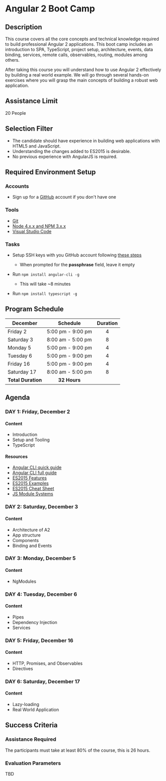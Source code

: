 # Angular 2 Boot Camp

## Description

This course covers all the core concepts and technical knowledge required to build professional Angular 2 applications. This boot camp includes an introduction to SPA,  TypeScript, project setup, architecture, events, data binding, services, remote calls, observables, routing, modules among others.

After taking this course you will understand how to use Angular 2 effectively by building a real world example. We will go through several hands-on exercises where you will grasp the main concepts of building a robust web application.

## Assistance Limit

20 People

## Selection Filter

- The candidate should have experience in building web applications with HTML5 and JavaScript.
- Understanding the changes added to ES2015 is desirable.
- No previous experience with AngularJS is required.

## Required Environment Setup

### Accounts

- Sign up for a [GitHub](http://github.com/) account if you don't have one

### Tools

- [Git](https://git-scm.com/)
- [Node 4.x.x and NPM 3.x.x](https://nodejs.org/en/)
- [Visual Studio Code](https://code.visualstudio.com/)

### Tasks

- Setup SSH keys with you GitHub account following [these steps](https://help.github.com/articles/generating-an-ssh-key/)
  - When prompted for the **passphrase** field, leave it empty

- Run ```npm install angular-cli -g```
  - This will take ~8 minutes

- Run ```npm install typescript -g```

## Program Schedule

December | Schedule | Duration
---------|----------|---------
Friday 2 | 5:00 pm - 9:00 pm | <center>4
Saturday 3 | 8:00 am - 5:00 pm | <center>8
Monday 5 |  5:00 pm - 9:00 pm | <center>4
Tuesday 6 | 5:00 pm - 9:00 pm | <center>4
Friday 16 | 5:00 pm - 9:00 pm | <center>4
Saturday 17 | 8:00 am - 5:00 pm | <center>8
 | <center>**Total Duration** | <center>**32 Hours**

## Agenda

### DAY 1: Friday, December 2

#### Content

- Introduction
- Setup and Tooling
- TypeScript

#### Resources

- [Angular CLI quick guide](https://cli.angular.io/reference.pdf)
- [Angular CLI full guide](https://github.com/angular/angular-cli)
- [ES2015 Features](http://es6-features.org/)
- [ES2015 Examples](https://github.com/lukehoban/es6features)
- [ES2015 Cheat Sheet](https://github.com/jdjuan/juan-herrera/blob/master/what-I-know/web-development/js/es2015.md)
- [JS Module Systems](https://github.com/curran/screencasts/tree/gh-pages/jsModulesAndBuildTools)

### DAY 2: Saturday, December 3

#### Content

- Architecture of A2
- App structure
- Components
- Binding and Events

### DAY 3: Monday, December 5

#### Content

- NgModules

### DAY 4: Tuesday, December 6

#### Content

- Pipes
- Dependency Injection
- Services

### DAY 5: Friday, December 16

#### Content

- HTTP, Promises, and Observables
- Directives

### DAY 6: Saturday, December 17

#### Content

- Lazy-loading
- Real World Application

## Success Criteria

### Assistance Required

The participants must take at least 80% of the course, this is 26 hours.

### Evaluation Parameters

TBD
